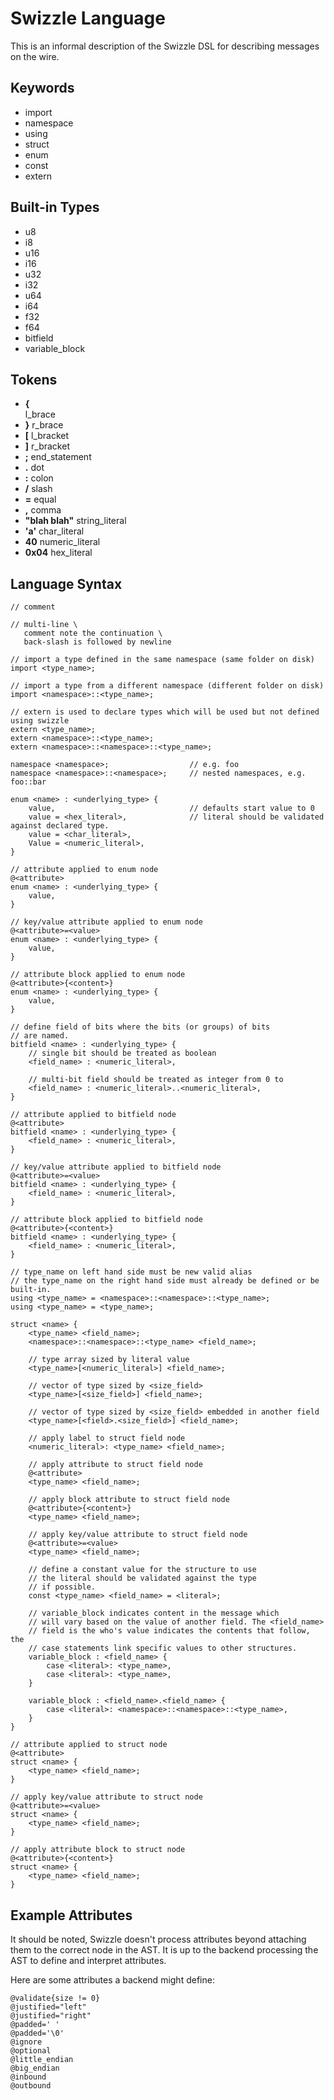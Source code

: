 # Swizzle Language

This is an informal description of the Swizzle DSL for describing messages on the wire.

## Keywords

- import
- namespace
- using 
- struct 
- enum 
- const 
- extern

## Built-in Types

- u8 
- i8
- u16
- i16
- u32
- i32
- u64
- i64
- f32
- f64
- bitfield
- variable_block

## Tokens

- **{**         
    l_brace
- **}**
    r_brace
- **[**
    l_bracket
- **]**
    r_bracket
- **;**
    end_statement
- **.**
    dot
- **:**
    colon
- **/**
    slash
- **=**
    equal
- **,**
    comma
- **"blah blah"**
    string_literal
- **'a'**
    char_literal
- **40**
    numeric_literal
- **0x04**
    hex_literal

## Language Syntax

    // comment

    // multi-line \
       comment note the continuation \
       back-slash is followed by newline

    // import a type defined in the same namespace (same folder on disk)
    import <type_name>;

    // import a type from a different namespace (different folder on disk)
    import <namespace>::<type_name>;

    // extern is used to declare types which will be used but not defined using swizzle
    extern <type_name>;
    extern <namespace>::<type_name>;
    extern <namespace>::<namespace>::<type_name>; 

    namespace <namespace>;                  // e.g. foo 
    namespace <namespace>::<namespace>;     // nested namespaces, e.g. foo::bar

    enum <name> : <underlying_type> { 
        value,                              // defaults start value to 0
        value = <hex_literal>,              // literal should be validated against declared type.
        value = <char_literal>,
        Value = <numeric_literal>,
    } 

    // attribute applied to enum node
    @<attribute>
    enum <name> : <underlying_type> {
        value,
    }

    // key/value attribute applied to enum node
    @<attribute>=<value>
    enum <name> : <underlying_type> {
        value,
    }

    // attribute block applied to enum node
    @<attribute>{<content>}
    enum <name> : <underlying_type> {
        value,
    }

    // define field of bits where the bits (or groups) of bits 
    // are named.
    bitfield <name> : <underlying_type> {
        // single bit should be treated as boolean
        <field_name> : <numeric_literal>,

        // multi-bit field should be treated as integer from 0 to 
        <field_name> : <numeric_literal>..<numeric_literal>,
    }

    // attribute applied to bitfield node
    @<attribute>
    bitfield <name> : <underlying_type> {
        <field_name> : <numeric_literal>,
    }

    // key/value attribute applied to bitfield node
    @<attribute>=<value>
    bitfield <name> : <underlying_type> {
        <field_name> : <numeric_literal>,
    }

    // attribute block applied to bitfield node
    @<attribute>{<content>}
    bitfield <name> : <underlying_type> {
        <field_name> : <numeric_literal>,
    }

    // type_name on left hand side must be new valid alias 
    // the type_name on the right hand side must already be defined or be built-in.
    using <type_name> = <namespace>::<namespace>::<type_name>;
    using <type_name> = <type_name>; 

    struct <name> {
        <type_name> <field_name>;
        <namespace>::<namespace>::<type_name> <field_name>;

        // type array sized by literal value
        <type_name>[<numeric_literal>] <field_name>;	

        // vector of type sized by <size_field>
        <type_name>[<size_field>] <field_name>;		

        // vector of type sized by <size_field> embedded in another field
        <type_name>[<field>.<size_field>] <field_name>;	

        // apply label to struct field node
        <numeric_literal>: <type_name> <field_name>;
	
        // apply attribute to struct field node
        @<attribute>
        <type_name> <field_name>;

        // apply block attribute to struct field node
        @<attribute>{<content>}
        <type_name> <field_name>;

        // apply key/value attribute to struct field node
        @<attribute>=<value>
        <type_name> <field_name>;

        // define a constant value for the structure to use
        // the literal should be validated against the type 
        // if possible.
        const <type_name> <field_name> = <literal>;

        // variable_block indicates content in the message which 
        // will vary based on the value of another field. The <field_name>
        // field is the who's value indicates the contents that follow, the 
        // case statements link specific values to other structures. 
        variable_block : <field_name> {
            case <literal>: <type_name>,
            case <literal>: <type_name>,
        }

        variable_block : <field_name>.<field_name> {
            case <literal>: <namespace>::<namespace>::<type_name>,
        }
    }

    // attribute applied to struct node
    @<attribute>
    struct <name> {
        <type_name> <field_name>;
    }

    // apply key/value attribute to struct node
    @<attribute>=<value>
    struct <name> {
        <type_name> <field_name>;
    }

    // apply attribute block to struct node
    @<attribute>{<content>}
    struct <name> {
        <type_name> <field_name>;
    }

## Example Attributes

It should be noted, Swizzle doesn't process attributes beyond attaching them to the correct node in the AST. It is up to the backend processing the AST to define and interpret attributes.

Here are some attributes a backend might define:

    @validate{size != 0}
    @justified="left"
    @justified="right"
    @padded=' '
    @padded='\0'
    @ignore 
    @optional
    @little_endian
    @big_endian
    @inbound
    @outbound

